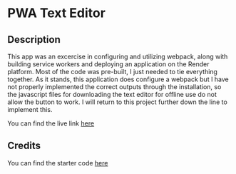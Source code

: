 # PWA Text Editor

## Description

This app was an excercise in configuring and utilizing webpack, along with building service workers and deploying an application on the Render platform.  Most of the code was pre-built, I just needed to tie everything together.  As it stands, this application does configure a webpack but I have not properly implemented the correct outputs through the installation, so the javascript files for downloading the text editor for offline use do not allow the button to work.  I will return to this project further down the line to implement this.  

You can find the live link [here](https://webpacked-text-editor.onrender.com/)

## Credits

You can find the starter code [here](https://github.com/coding-boot-camp/cautious-meme)

